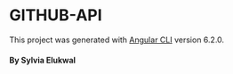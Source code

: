 # GITHUB-API
This project was generated with [Angular CLI](https://github.com/angular/angular-cli) version 6.2.0.
#### By **Sylvia Elukwal**
